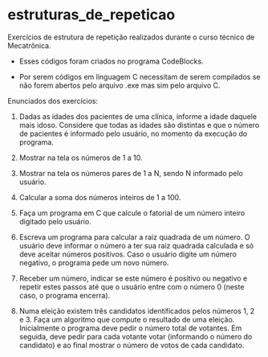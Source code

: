 # estruturas_de_repeticao

Exercícios de estrutura de repetição realizados durante o curso técnico de Mecatrônica.

  - Esses códigos foram criados no programa CodeBlocks.

  - Por serem códigos em linguagem C necessitam de serem compilados se não forem abertos pelo arquivo .exe mas sim pelo arquivo C.

Enunciados dos exercícios:

1) Dadas as idades dos pacientes de uma clínica, informe a idade daquele mais idoso. Considere que todas as idades são distintas e que o número de pacientes é informado pelo usuário, no momento da execução do programa.

2) Mostrar na tela os números de 1 a 10.

3) Mostrar na tela os números pares de 1 a N, sendo N informado pelo usuário.

4) Calcular a soma dos números inteiros de 1 a 100.

5) Faça um programa em C que calcule o fatorial de um número inteiro digitado pelo usuário.

6) Escreva um programa para calcular a raiz quadrada de um número. O usuário deve informar o número a ter sua raiz quadrada calculada e só deve aceitar números positivos. Caso o usuário digite um número negativo, o programa pede um novo número.

7) Receber um número, indicar se este número é positivo ou negativo e repetir estes passos até que o usuário entre com o número 0 (neste caso, o programa encerra).

8) Numa eleição existem três candidatos identificados pelos números 1, 2 e 3. Faça um algoritmo que compute o resultado de uma eleição. Inicialmente o programa deve pedir o número total de votantes. Em seguida, deve pedir para cada votante votar (informando o número do candidato) e ao final mostrar o número de votos de cada candidato.
